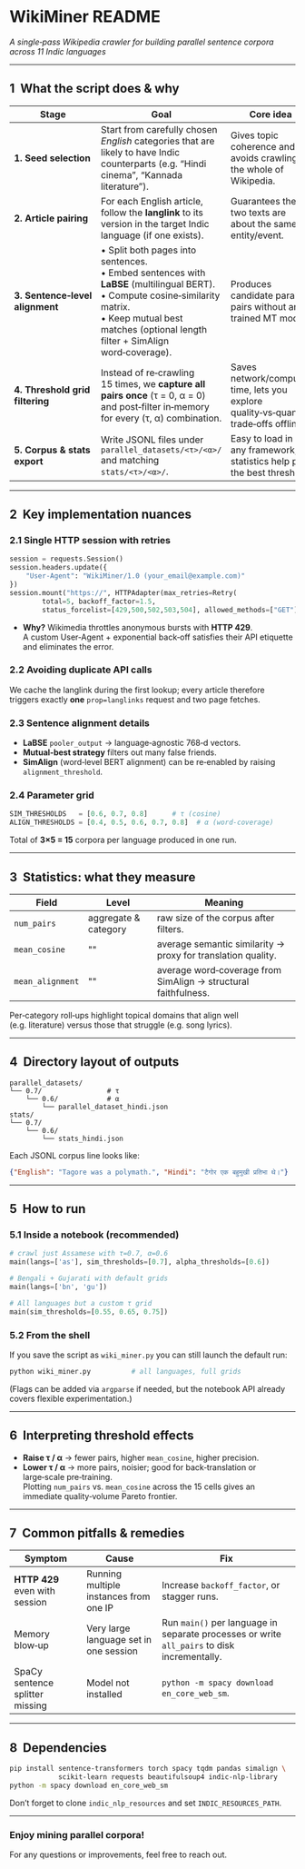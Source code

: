 # WikiMiner README
*A single‑pass Wikipedia crawler for building parallel sentence corpora across 11 Indic languages*  

---

## 1  What the script does & why
| Stage | Goal | Core idea |
|-------|------|-----------|
| **1. Seed selection** | Start from carefully chosen *English* categories that are likely to have Indic counterparts (e.g. “Hindi cinema”, “Kannada literature”). | Gives topic coherence and avoids crawling the whole of Wikipedia. |
| **2. Article pairing** | For each English article, follow the **langlink** to its version in the target Indic language (if one exists). | Guarantees the two texts are about the same entity/event. |
| **3. Sentence‑level alignment** | • Split both pages into sentences.<br>• Embed sentences with **LaBSE** (multilingual BERT).<br>• Compute cosine‑similarity matrix.<br>• Keep mutual best matches (optional length filter + SimAlign word‑coverage). | Produces candidate parallel pairs without any trained MT model. |
| **4. Threshold grid filtering** | Instead of re‑crawling 15 times, we **capture all pairs once** (τ = 0, α = 0) and post‑filter in‑memory for every (τ, α) combination. | Saves network/compute time, lets you explore quality‑vs‑quantity trade‑offs offline. |
| **5. Corpus & stats export** | Write JSONL files under `parallel_datasets/<τ>/<α>/` and matching `stats/<τ>/<α>/`. | Easy to load in any framework; statistics help pick the best threshold. |

---

## 2  Key implementation nuances

### 2.1 Single HTTP session with retries
```python
session = requests.Session()
session.headers.update({
    "User-Agent": "WikiMiner/1.0 (your_email@example.com)"
})
session.mount("https://", HTTPAdapter(max_retries=Retry(
        total=5, backoff_factor=1.5,
        status_forcelist=[429,500,502,503,504], allowed_methods=["GET"])))
```
* **Why?** Wikimedia throttles anonymous bursts with **HTTP 429**.  
  A custom User‑Agent + exponential back‑off satisfies their API etiquette and eliminates the error.

### 2.2 Avoiding duplicate API calls
We cache the langlink during the first lookup; every article therefore triggers exactly **one** `prop=langlinks` request and two page fetches.

### 2.3 Sentence alignment details
* **LaBSE** `pooler_output` → language‑agnostic 768‑d vectors.  
* **Mutual‑best strategy** filters out many false friends.  
* **SimAlign** (word‑level BERT alignment) can be re‑enabled by raising `alignment_threshold`.

### 2.4 Parameter grid
```python
SIM_THRESHOLDS   = [0.6, 0.7, 0.8]      # τ (cosine)
ALIGN_THRESHOLDS = [0.4, 0.5, 0.6, 0.7, 0.8]  # α (word‑coverage)
```
Total of **3×5 = 15** corpora per language produced in one run.

---

## 3  Statistics: what they measure

| Field | Level | Meaning |
|-------|-------|---------|
| `num_pairs` | aggregate & category | raw size of the corpus after filters. |
| `mean_cosine` | "" | average semantic similarity → proxy for translation quality. |
| `mean_alignment` | "" | average word‑coverage from SimAlign → structural faithfulness. |

Per‑category roll‑ups highlight topical domains that align well (e.g. literature) versus those that struggle (e.g. song lyrics).

---

## 4  Directory layout of outputs

```
parallel_datasets/
└── 0.7/                # τ
    └── 0.6/            # α
        └── parallel_dataset_hindi.json
stats/
└── 0.7/
    └── 0.6/
        └── stats_hindi.json
```

Each JSONL corpus line looks like:
```json
{"English": "Tagore was a polymath.", "Hindi": "टैगोर एक बहुमुखी प्रतिभा थे।"}
```

---

## 5  How to run

### 5.1 Inside a notebook (recommended)
```python
# crawl just Assamese with τ=0.7, α=0.6
main(langs=['as'], sim_thresholds=[0.7], alpha_thresholds=[0.6])

# Bengali + Gujarati with default grids
main(langs=['bn', 'gu'])

# All languages but a custom τ grid
main(sim_thresholds=[0.55, 0.65, 0.75])
```

### 5.2 From the shell
If you save the script as `wiki_miner.py` you can still launch the default run:
```bash
python wiki_miner.py          # all languages, full grids
```
(Flags can be added via `argparse` if needed, but the notebook API already covers flexible experimentation.)

---

## 6  Interpreting threshold effects

* **Raise τ / α** → fewer pairs, higher `mean_cosine`, higher precision.  
* **Lower τ / α** → more pairs, noisier; good for back‑translation or large‑scale pre‑training.  
Plotting `num_pairs` vs. `mean_cosine` across the 15 cells gives an immediate quality‑volume Pareto frontier.

---

## 7  Common pitfalls & remedies

| Symptom | Cause | Fix |
|---------|-------|-----|
| **HTTP 429** even with session | Running multiple instances from one IP | Increase `backoff_factor`, or stagger runs. |
| Memory blow‑up | Very large language set in one session | Run `main()` per language in separate processes or write `all_pairs` to disk incrementally. |
| SpaCy sentence splitter missing | Model not installed | `python -m spacy download en_core_web_sm`. |

---

## 8  Dependencies
```bash
pip install sentence-transformers torch spacy tqdm pandas simalign \
            scikit-learn requests beautifulsoup4 indic-nlp-library
python -m spacy download en_core_web_sm
```
Don’t forget to clone `indic_nlp_resources` and set `INDIC_RESOURCES_PATH`.

---

### Enjoy mining parallel corpora!  
For any questions or improvements, feel free to reach out.
